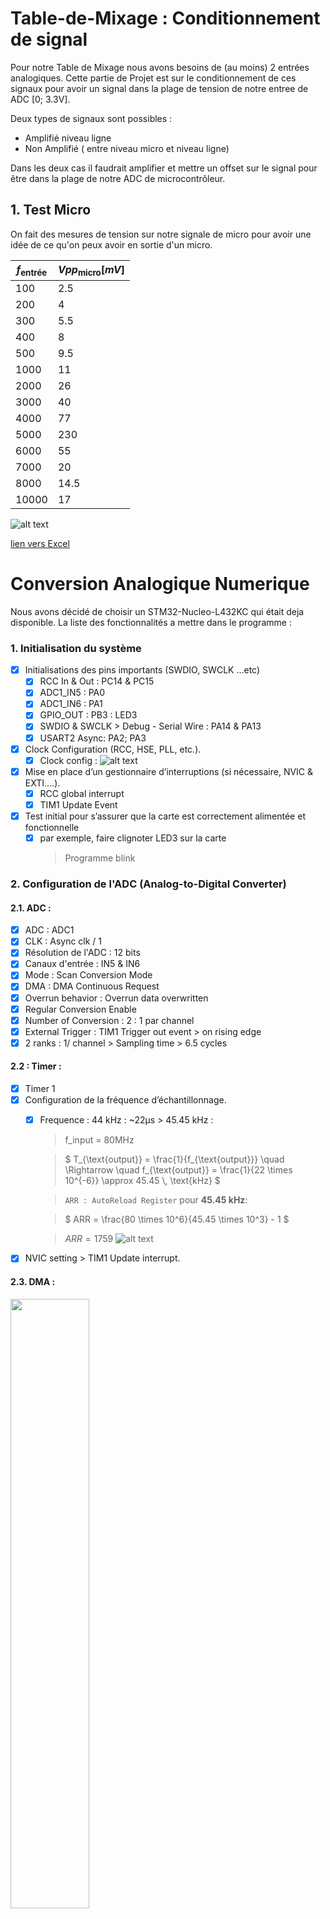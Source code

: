 # Table-de-Mixage :  Conditionnement de signal

Pour notre Table de Mixage nous avons besoins de (au moins) 2 entrées analogiques.
Cette partie de Projet est sur le conditionnement de ces signaux pour avoir un signal dans la plage de tension de notre entree de ADC [0; 3.3V].

Deux types de signaux sont possibles : 
- Amplifié niveau ligne
- Non Amplifié ( entre niveau micro et niveau ligne)

Dans les deux cas il faudrait amplifier et mettre un offset sur le signal pour être dans la plage de notre ADC de microcontrôleur.



## 1. Test Micro
On fait des mesures de tension sur notre  signale de micro pour avoir une idée de ce qu'on peux avoir en sortie d'un micro.

| $f_{\text{entrée}}$ | $Vpp_{\text{micro}}[mV]$ |
| ------------------- | ------------------------ |
| 100                 | 2.5                      |
| 200                 | 4                        |
| 300                 | 5.5                      |
| 400                 | 8                        |
| 500                 | 9.5                      |
| 1000                | 11                       |
| 2000                | 26                       |
| 3000                | 40                       |
| 4000                | 77                       |
| 5000                | 230                      |
| 6000                | 55                       |
| 7000                | 20                       |
| 8000                | 14.5                     |
| 10000               | 17                       |


![alt text](image-7.png)

[lien vers Excel](https://1drv.ms/x/c/44e5248c228d5751/ETUEaSnJRSJNqgbVf3nIVEgBYADid3KxOARgrQHJ6OK-Tg?e=khQeDF)

# Conversion Analogique Numerique
Nous avons décidé de choisir un STM32-Nucleo-L432KC qui était deja disponible.
La liste des fonctionnalités a mettre dans le programme :

### 1. Initialisation du système
- [x] Initialisations des pins importants (SWDIO, SWCLK ...etc) 
  - [x] RCC In & Out : PC14 & PC15 
  - [X] ADC1_IN5 : PA0
  - [x] ADC1_IN6 : PA1
  - [x] GPIO_OUT : PB3 : LED3  
  - [x] SWDIO & SWCLK > Debug - Serial Wire : PA14 & PA13
  - [x] USART2 Async: PA2; PA3
- [x] Clock Configuration (RCC, HSE, PLL, etc.).
  - [x] Clock config : ![alt text](image-1.png)
- [x] Mise en place d’un gestionnaire d’interruptions (si nécessaire, NVIC & EXTI....).
  - [x] RCC global interrupt
  - [x] TIM1 Update Event

- [x] Test initial pour s’assurer que la carte est correctement alimentée et fonctionnelle 
  - [x] par exemple, faire clignoter LED3 sur la carte 
    > Programme blink 
### 2. Configuration de l'ADC (Analog-to-Digital Converter)
#### 2.1. ADC : 
- [x] ADC : ADC1
- [x] CLK : Async clk / 1
- [x] Résolution de l'ADC :  12 bits
- [x] Canaux d'entrée : IN5 & IN6
- [x] Mode : Scan Conversion Mode
- [x] DMA : DMA Continuous Request
- [x] Overrun behavior : Overrun data overwritten 
- [x] Regular Conversion Enable
- [x] Number of Conversion : 2 : 1 par channel
- [x] External Trigger : TIM1 Trigger out event > on rising edge
- [x] 2 ranks : 1/ channel > Sampling time > 6.5 cycles
#### 2.2 : Timer : 
- [x] Timer 1
- [x] Configuration de la fréquence d’échantillonnage.
  - [x] Frequence : 44 kHz : ~22µs > 45.45 kHz : 
    > f_input = 80MHz

    > $`  T_{\text{output}} = \frac{1}{f_{\text{output}}} \quad \Rightarrow \quad f_{\text{output}} = \frac{1}{22 \times 10^{-6}} \approx 45.45 \, \text{kHz} `$
    
    > `ARR : AutoReload Register` pour **45.45 kHz**:
    
    > $` ARR = \frac{80 \times 10^6}{45.45 \times 10^3} - 1 `$
    
    > $` ARR = 1759 `$
    > ![alt text](image-2.png)
- [x] NVIC setting > TIM1 Update interrupt.

#### 2.3. DMA :

  <a href="url"><img src="image-3.png" align="center" height="50%" width="50%" ></a>
  

#### 2.4. Test pour vérifier la conversion analogique-numérique.
  > peut-être avec potentiomètre. 

  >Test Valid : 

  > Sortie PB3 Toggle a chaque conversion : 22.8 kHz * 2 = 45.6 kHz 
  
  <a href="url"><img src="image-6.png" align="center" height="50%" width="51%" ></a>

  ![alt text](image-4.png)

  <a href="url"><img src="image-5.png" align="center" height="50%" width="51.5%" ></a>
  


### 3. Traitement des données
- [ ] Implémentation des filtres et amplificateurs (au d'autres bloc) pour  conditionnement des signaux et éliminer le bruit des données ADC .
- [ ] Conversion des données brutes en un format interprétable (par exemple, en dB, en V....etc).
- [ ] Prétraitement des données si nécessaire (par exemple, normalisation ou compression).
- [ ] Implémentation d’un système de buffer circulaire(Aussi en DMA) pour le traitement en flux.

### 4. Communication avec la Raspberry Pi
- [ ] Choix du protocole de communication (UART, SPI, I2C).
  - UART
    -  [ ] Configuration du baud rate, bits de données, parité, stop bits.
    -  [ ] Implémentation de la gestion des erreurs de transmission
  - SPI/I2C (pas trop sûr(?)) : 
    - [ ] Configuration du rôle (maître ou esclave).
    - [ ] Gestion des délais et des erreurs.
- [ ] Test des transferts simples pour valider la communication.

### 5. Interface utilisateur et retour d’état
- [ ] Gestion des LEDs ou autre système pour indiquer les états du système (alimentation, conversion, communication).
- [ ] Des boutons et Potentiomètres pour configurer ou changer des paramètres dynamiques (gain, fréquence d'échantillonnage).
    >  circuit de conditionnement du signal (?).
- [ ]  Intégration d'un retour d’information (par exemple, affichage sur un écran ou des signaux sonores).
  
### 6. Sécurité et gestion des erreurs
- [ ] Détection des erreurs de communication avec la Raspberry Pi (timeout, données invalides, autre problème de communication).
- [ ] Gestion des erreurs ADC (par exemple, saturation du signal).
    > Peut intégrée a notre circuit de conditionnement de signal.  
- [ ]  POSSIBILITÉ : watchdog pour redémarrer le système en cas de blocage.

###  7. Optimisation et validation finale

- [ ] ........ UNDER CONSTRUCTION .........
![UNDER_CONSTRUCTION](image.png)

## Tests à réaliser pour validation
Test unitaire de chaque module :
- [ ] ADC.
- [ ] Communication.
- [ ] Traitement des données.

Test système :
- [ ] Simulation d’un signal analogique (avec GBF(?)) pour vérifier la chaîne complète (entrée -> traitement -> sortie).

Test en conditions réelles :
- [ ] Utiliser une source audio/microphone pour valider les performances.